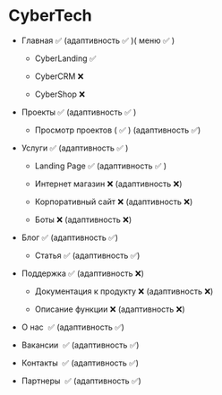 # CyberTech
- Главная :white_check_mark: (адаптивность :white_check_mark: )( меню :white_check_mark: )

  - CyberLanding :white_check_mark:

  - CyberCRM :x:

  - CyberShop :x:

- Проекты :white_check_mark:  (адаптивность :white_check_mark: )

  - Просмотр проектов  ( :white_check_mark: )  (адаптивность :white_check_mark:)

- Услуги :white_check_mark:  (адаптивность :white_check_mark: )

  - Landing Page :white_check_mark: (адаптивность :white_check_mark: )

  - Интернет магазин :x: (адаптивность :x:)

  - Корпоративный сайт :x: (адаптивность :x:)

  - Боты :x: (адаптивность :x:)

- Блог  :white_check_mark: (адаптивность  :white_check_mark:)

  - Статья :white_check_mark: (адаптивность  :white_check_mark:)
 
- Поддержка :white_check_mark: (адаптивность :x:)

  - Документация к продукту  :x: (адаптивность :x:)
   
   - Описание функции :x: (адаптивность :x:)

- О нас  :white_check_mark: (адаптивность :white_check_mark:)

- Вакансии  :white_check_mark: (адаптивность  :white_check_mark:)

- Контакты  :white_check_mark: (адаптивность  :white_check_mark:)

- Партнеры  :white_check_mark: (адаптивность :white_check_mark:)
